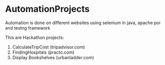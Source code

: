 # AutomationProjects
Automation is done on different websites using selenium in java, apache poi and testng framework

This are Hackathon projects:
1. CalculateTripCost (tripadvisor.com)
2. FindingHospitals (practo.com)
3. Display Bookshelves (urbanladder.com)
